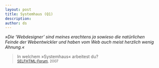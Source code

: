 ```yaml
---
layout: post
title: Systemhaus (Q1)
description:
author: ds
---
```



*»Die ‘Webdesigner’ sind meines erachtens ja sowieso die natürlichen Feinde der Webentwickler und haben vom Web auch meist herzlich wenig Ahnung.«*

> In welchem »Systemhaus« arbeitest du?  
> <small>[SELFHTML-Forum](http://forum.de.selfhtml.org/archiv/2007/3/t147520/#m956966), 2007</small>


